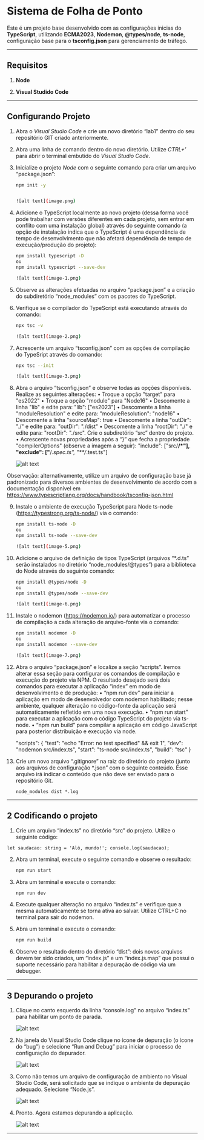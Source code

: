 # Sistema de Folha de Ponto

Este é um projeto base desenvolvido com as configurações inicias do **TypeScript**, utilizando **ECMA2023**, **Nodemon**, **@types/node**, **ts-node**, configuração base para o **tsconfig.json** para gerenciamento de tráfego.

---

## **Requisitos**

1. **Node**

2. **Visual Studido Code**

---

## **Configurando Projeto**

1. Abra o *Visual Studio Code* e crie um novo diretório “lab1” dentro do seu repositório GIT criado anteriormente.

2. Abra uma linha de comando dentro do novo diretório. Utilize *CTRL+’* para abrir o terminal embutido do *Visual Studio Code*.

3. Inicialize o projeto *Node* com o seguinte comando para criar um arquivo “package.json”:

    ```bash
    npm init -y


    ![alt text](image.png)

4. Adicione o TypeScript localmente ao novo projeto (dessa forma você pode trabalhar com versões diferentes em cada projeto, sem entrar em conflito com uma instalação global) através do seguinte comando (a opção de instalação indica que o TypeScript é uma dependência de tempo de desenvolvimento que não afetará dependência de tempo de execução/produção do projeto):
    ```bash
    npm install typescript -D
    ou
    npm install typescript --save-dev

    ![alt text](image-1.png)

5. Observe as alterações efetuadas no arquivo “package.json” e a criação do subdiretório “node_modules” com os pacotes do TypeScript.

6. Verifique se o compilador do TypeScript está executando através do comando:
    ```bash
    npx tsc -v

    ![alt text](image-2.png)

7. Acrescente um arquivo “tsconfig.json” com as opções de compilação do TypeSript através do comando:
    ```bash
    npx tsc --init

    ![alt text](image-3.png)

8. Abra o arquivo “tsconfig.json” e observe todas as opções disponíveis. Realize as seguintes alterações:
    •	Troque a opção "target" para "es2022"
    •	Troque a opção "module" para "Node16"
    •	Descomente a linha "lib" e edite para: "lib": ["es2023"]
    •	Descomente a linha "moduleResolution" e edite para: "moduleResolution": "node16"
    •	Descomente a linha "sourceMap": true
    •	Descomente a linha "outDir": "./" e edite para: "outDir": "./dist"
    •	Descomente a linha "rootDir": "./" e edite para: "rootDir": "./src". Crie o subdiretório “src” dentro do projeto.
    •	Acrescente novas propriedades após a “}” que fecha a propriedade "compilerOptions" (observe a imagem a seguir):
    "include": ["src/**/*"],
    "exclude": ["**/*.spec.ts", "**/*.test.ts"]

    ![alt text](image-4.png)

Observação: alternativamente, utilize um arquivo de configuração base já padronizado para diversos ambientes de desenvolvimento de acordo com a documentação disponível em https://www.typescriptlang.org/docs/handbook/tsconfig-json.html 

9. Instale o ambiente de execução TypeScript para Node ts-node (https://typestrong.org/ts-node/) via o comando:
    ```bash
    npm install ts-node -D
    ou
    npm install ts-node --save-dev

    ![alt text](image-5.png)

10. Adicione o arquivo de definição de tipos TypeScript (arquivos “*.d.ts” serão instalados no diretório “node_modules/@types”) para a biblioteca do Node através do seguinte comando:
    ```bash
    npm install @types/node -D
    ou
    npm install @types/node --save-dev

    ![alt text](image-6.png)

11. Instale o nodemon (https://nodemon.io/) para automatizar o processo de compilação a cada alteração de arquivo-fonte via o comando:
    ```bash
    npm install nodemon -D
    ou
    npm install nodemon --save-dev

    ![alt text](image-7.png)

12. Abra o arquivo “package.json” e localize a seção “scripts”. Iremos alterar essa seção para configurar os comandos de compilação e execução do projeto via NPM. O resultado desejado será dois comandos para executar a aplicação “index” em modo de desenvolvimento e de produção:
    •	“npm run dev” para iniciar a aplicação em modo de desenvolvedor com nodemon habilitado; nesse ambiente, qualquer alteração no código-fonte da aplicação será automaticamente refletido em uma nova execução.
    •	“npm run start” para executar a aplicação com o código TypeScript do projeto via ts-node.
    •	“npm run build” para compilar a aplicação em código JavaScript para posterior distribuição e execução via node.

    "scripts": {
        "test": "echo \"Error: no test specified\" && exit 1",
        "dev": "nodemon src/index.ts",
        "start": "ts-node src/index.ts",
        "build": "tsc"
    }

13. Crie um novo arquivo “.gitignore” na raiz do diretório do projeto (junto aos arquivos de configuração *.json” com o seguinte conteúdo. Esse arquivo irá indicar o conteúdo que não deve ser enviado para o repositório Git.

    `node_modules
    dist
    *.log`

---

## **2 Codificando o projeto**

1. Crie um arquivo “index.ts” no diretório “src” do projeto. Utilize o seguinte código:

`let saudacao: string = 'Alô, mundo!';
console.log(saudacao);`

2. Abra um terminal, execute o seguinte comando e observe o resultado:
    ```bash
    npm run start

3. Abra um terminal e execute o comando:
    ```bash
    npm run dev

4. Execute qualquer alteração no arquivo “index.ts” e verifique que a mesma automaticamente se torna ativa ao salvar. Utilize CTRL+C no terminal para sair do nodemon.

5. Abra um terminal e execute o comando:
    ```bash
    npm run build

6. Observe o resultado dentro do diretório “dist”: dois novos arquivos devem ter sido criados, um “index.js” e um “index.js.map” que possui o suporte necessário para habilitar a depuração de código via um debugger.


---

## **3 Depurando o projeto**

1. Clique no canto esquerdo da linha “console.log” no arquivo “index.ts” para habilitar um ponto de parada.

    ![alt text](image-8.png)

2. Na janela do Visual Studio Code clique no ícone de depuração (o ícone do “bug”) e selecione “Run and Debug” para iniciar o processo de configuração do depurador.

    ![alt text](image-9.png)

3. Como não temos um arquivo de configuração de ambiento no Visual Studio Code, será solicitado que se indique o ambiente de depuração adequado. Selecione “Node.js”.

    ![alt text](image-10.png)

4. Pronto. Agora estamos depurando a aplicação.

    ![alt text](image-11.png)


---
